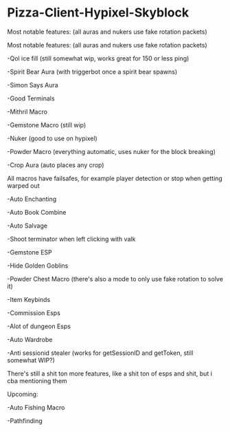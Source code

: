 # Pizza-Client-Hypixel-Skyblock
Most notable features: (all auras and nukers use fake rotation packets)

Most notable features: (all auras and nukers use fake rotation packets)

-Qol ice fill (still somewhat wip, works great for 150 or less ping)

-Spirit Bear Aura (with triggerbot once a spirit bear spawns)

-Simon Says Aura

-Good Terminals

-Mithril Macro

-Gemstone Macro (still wip)

-Nuker (good to use on hypixel)

-Powder Macro (everything automatic, uses nuker for the block breaking)

-Crop Aura (auto places any crop)


All macros have failsafes, for example player detection or stop when getting warped out

-Auto Enchanting

-Auto Book Combine

-Auto Salvage

-Shoot terminator when left clicking with valk

-Gemstone ESP

-Hide Golden Goblins

-Powder Chest Macro (there's also a mode to only use fake rotation to solve it)

-Item Keybinds

-Commission Esps

-Alot of dungeon Esps

-Auto Wardrobe

-Anti sessionid stealer (works for getSessionID and getToken, still somewhat WIP?)

There's still a shit ton more features, like a shit ton of esps and shit, but i cba mentioning them

Upcoming:

-Auto Fishing Macro

-Pathfinding

